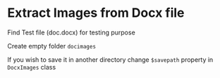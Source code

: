 Extract Images from Docx file
=============================
Find Test file (doc.docx) for testing purpose

Create empty folder `docimages`

If you wish to save it in another directory change `$savepath` property in `DocxImages` class